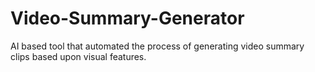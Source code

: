 # Video-Summary-Generator
AI based tool that automated the process of generating video summary clips based upon visual features.
